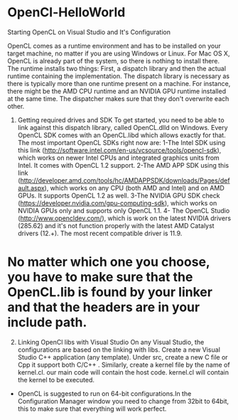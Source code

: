 # OpenCl-HelloWorld
Starting OpenCL on Visual Studio and It's Configuration 

 OpenCL comes as a runtime environment and has to be installed on your target machine, no matter if you are using Windows or Linux. For Mac OS X, OpenCL is already part of the system, so there is nothing to install there. The runtime installs two things: First, a dispatch library and then the actual runtime containing the implementation. The dispatch library is necessary as there is typically more than one runtime present on a machine. For instance, there might be the AMD CPU runtime and an NVIDIA GPU runtime installed at the same time. 
 The dispatcher makes sure that they don't overwrite each other.
 
 1. Getting required drives and SDK
 To get started, you need to be able to link against this dispatch library, called OpenCL.dlld on Windows. Every OpenCL SDK comes with an OpenCL.libd which allows exactly for that. The most important OpenCL SDKs right now are:
1-The Intel SDK using this link (http://software.intel.com/en-us/vcsource/tools/opencl-sdk), which works on newer Intel CPUs and integrated graphics units from Intel. It comes with OpenCL 1.2 support.
2-The AMD APP SDK using this link (http://developer.amd.com/tools/hc/AMDAPPSDK/downloads/Pages/default.aspx), which works on any CPU (both AMD and Intel) and on AMD GPUs. It supports OpenCL 1.2 as well.
3-The NVIDIA GPU SDK check (https://developer.nvidia.com/gpu-computing-sdk), which works on NVIDIA GPUs only and supports only OpenCL 1.1.
4- The OpenCL Studio (http://www.opencldev.com/), which is work on the latest NVIDIA drivers (285.62) and it's not function properly with the latest AMD Catalyst drivers (12.+). The most recent compatible driver is 11.9.

# No matter which one you choose, you have to make sure that the OpenCL.lib is found by your linker and that the headers are in your include path.

2. Linking OpenCl libs with Visual Studio
On any Visual Studio, the configurations are based on the linking with libs. Create a new Visual Studio C++ application (any template). Under src, create a new C file or Cpp it support both C/C++ . Similarly, create a kernel file by the name of kernel.cl. our main code will contain the host code. kernel.cl will contain the kernel to be executed.

- OpenCL is suggested to run on 64-bit configurations.In the Configuration Manager window you need to change from 32bit to 64bit, this to make sure that everything will work perfect.


